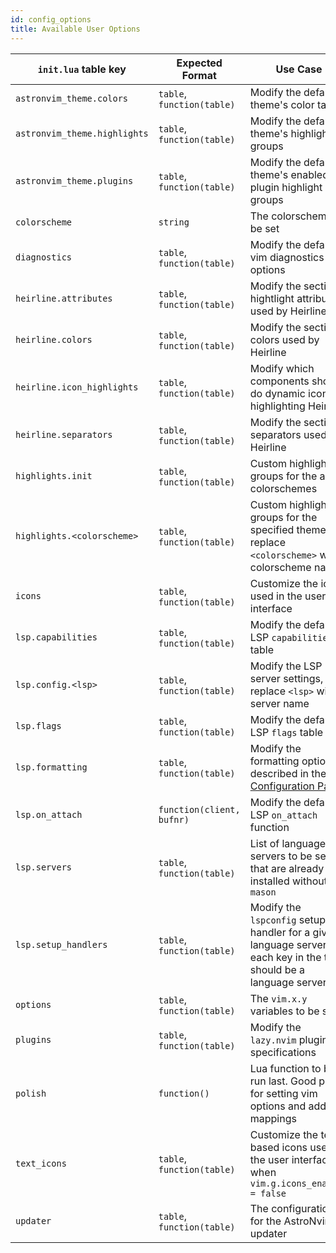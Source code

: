 ```yaml
---
id: config_options
title: Available User Options
---
```


| `init.lua` table key         | Expected Format            | Use Case                                                                                                                   | Alternate File Path (in `user/` folder) |
| ---------------------------- | -------------------------- | -------------------------------------------------------------------------------------------------------------------------- | --------------------------------------- |
| `astronvim_theme.colors`     | `table`, `function(table)` | Modify the default theme's color table                                                                                     | `astronvim_theme/colors.lua`            |
| `astronvim_theme.highlights` | `table`, `function(table)` | Modify the default theme's highlight groups                                                                                | `astronvim_theme/highlights.lua`        |
| `astronvim_theme.plugins`    | `table`, `function(table)` | Modify the default theme's enabled plugin highlight groups                                                                 | `astronvim_theme/plugins.lua`           |
| `colorscheme`                | `string`                   | The colorscheme to be set                                                                                                  | `colorscheme.lua`                       |
| `diagnostics`                | `table`, `function(table)` | Modify the default vim diagnostics options                                                                                 | `diagnostics.lua`                       |
| `heirline.attributes`        | `table`, `function(table)` | Modify the section hightlight attributes used by Heirline                                                                  | `heirline/attributes.lua`               |
| `heirline.colors`            | `table`, `function(table)` | Modify the section colors used by Heirline                                                                                 | `heirline/colors.lua`                   |
| `heirline.icon_highlights`   | `table`, `function(table)` | Modify which components should do dynamic icon highlighting Heirline                                                       | `heirline/icon_highlights.lua`          |
| `heirline.separators`        | `table`, `function(table)` | Modify the section separators used by Heirline                                                                             | `heirline/separators.lua`               |
| `highlights.init`            | `table`, `function(table)` | Custom highlight groups for the all colorschemes                                                                           | `highlights/init.lua`                   |
| `highlights.<colorscheme>`   | `table`, `function(table)` | Custom highlight groups for the specified theme, replace `<colorscheme>` with colorscheme name                             | `highlights/<colorscheme>.lua`          |
| `icons`                      | `table`, `function(table)` | Customize the icons used in the user interface                                                                             | `icons.lua`                             |
| `lsp.capabilities`           | `table`, `function(table)` | Modify the default LSP `capabilities` table                                                                                | `lsp/capabilities.lua`                  |
| `lsp.config.<lsp>`           | `table`, `function(table)` | Modify the LSP server settings, replace `<lsp>` with server name                                                           | `lsp/config/<lsp>.lua`                  |
| `lsp.flags`                  | `table`, `function(table)` | Modify the default LSP `flags` table                                                                                       | `lsp/flags.lua`                         |
| `lsp.formatting`             | `table`, `function(table)` | Modify the formatting options described in the [LSP Configuration Page](../Recipes/advanced_lsp.md#controlling-formatting) | `lsp/formatting.lua`                    |
| `lsp.on_attach`              | `function(client, bufnr)`  | Modify the default LSP `on_attach` function                                                                                | `lsp/on_attach.lua`                     |
| `lsp.servers`                | `table`, `function(table)` | List of language servers to be set up that are already installed without `mason`                                           | `lsp/servers.lua`                       |
| `lsp.setup_handlers`         | `table`, `function(table)` | Modify the `lspconfig` setup handler for a given language server, each key in the table should be a language server        | `lsp/setup_handlers.lua`                |
| `options`                    | `table`, `function(table)` | The `vim.x.y` variables to be set                                                                                          | `options.lua`                           |
| `plugins`                    | `table`, `function(table)` | Modify the `lazy.nvim` plugin specifications                                                                               | `plugins/<any_files>.lua`               |
| `polish`                     | `function()`               | Lua function to be run last. Good place for setting vim options and adding mappings                                        | `polish.lua`                            |
| `text_icons`                 | `table`, `function(table)` | Customize the text based icons used in the user interface when `vim.g.icons_enabled = false`                               | `text_icons.lua`                        |
| `updater`                    | `table`, `function(table)` | The configuration for the AstroNvim updater                                                                                | `updater.lua`                           |
